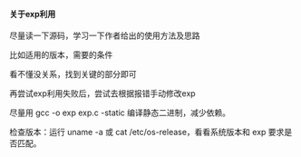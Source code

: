 #### 关于exp利用

尽量读一下源码，学习一下作者给出的使用方法及思路

比如适用的版本，需要的条件

看不懂没关系，找到关键的部分即可

再尝试exp利用失败后，尝试去根据报错手动修改exp

尽量用 gcc -o exp exp.c -static 编译静态二进制，减少依赖。

检查版本：运行 uname -a 或 cat /etc/os-release，看看系统版本和 exp 要求是否匹配。


